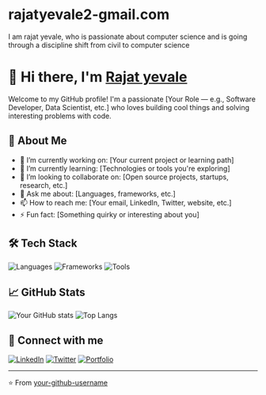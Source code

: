 # rajatyevale2-gmail.com
I am rajat yevale, who is passionate about computer science and is going through a discipline shift from civil to computer science

# 👋 Hi there, I'm [Rajat yevale](https://linktr.ee/rajat0209)

Welcome to my GitHub profile! I'm a passionate [Your Role — e.g., Software Developer, Data Scientist, etc.] who loves building cool things and solving interesting problems with code.

## 🚀 About Me

- 🔭 I’m currently working on: [Your current project or learning path]
- 🌱 I’m currently learning: [Technologies or tools you're exploring]
- 👯 I’m looking to collaborate on: [Open source projects, startups, research, etc.]
- 💬 Ask me about: [Languages, frameworks, etc.]
- 📫 How to reach me: [Your email, LinkedIn, Twitter, website, etc.]
- ⚡ Fun fact: [Something quirky or interesting about you]

## 🛠️ Tech Stack

![Languages](https://img.shields.io/badge/Languages-Python%20|%20JavaScript%20|%20C++-informational?style=flat&logo=code)
![Frameworks](https://img.shields.io/badge/Frameworks-React%20|%20Node.js%20|%20Django-informational?style=flat&logo=stackshare)
![Tools](https://img.shields.io/badge/Tools-Git%20|%20VSCode%20|%20Docker-informational?style=flat&logo=tools)

## 📈 GitHub Stats

![Your GitHub stats](https://github-readme-stats.vercel.app/api?username=your-github-username&show_icons=true&theme=radical)
![Top Langs](https://github-readme-stats.vercel.app/api/top-langs/?username=your-github-username&layout=compact&theme=radical)

## 🔗 Connect with me

[![LinkedIn](https://img.shields.io/badge/LinkedIn-blue?style=flat&logo=linkedin)](https://www.linkedin.com/in/your-profile)
[![Twitter](https://img.shields.io/badge/Twitter-%231DA1F2.svg?style=flat&logo=twitter)](https://twitter.com/your-handle)
[![Portfolio](https://img.shields.io/badge/Portfolio-Website-informational?style=flat&logo=google-chrome)](https://yourportfolio.com)

---
⭐️ From [your-github-username](https://github.com/Rajat02-dev)

